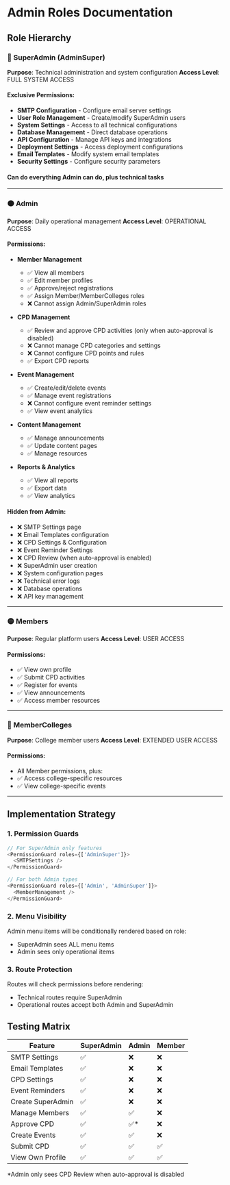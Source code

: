 # Admin Roles Documentation

## Role Hierarchy

### 🔴 SuperAdmin (AdminSuper)
**Purpose**: Technical administration and system configuration
**Access Level**: FULL SYSTEM ACCESS

#### Exclusive Permissions:
- **SMTP Configuration** - Configure email server settings
- **User Role Management** - Create/modify SuperAdmin users
- **System Settings** - Access to all technical configurations
- **Database Management** - Direct database operations
- **API Configuration** - Manage API keys and integrations
- **Deployment Settings** - Access deployment configurations
- **Email Templates** - Modify system email templates
- **Security Settings** - Configure security parameters

#### Can do everything Admin can do, plus technical tasks

---

### 🟠 Admin
**Purpose**: Daily operational management
**Access Level**: OPERATIONAL ACCESS

#### Permissions:
- **Member Management**
  - ✅ View all members
  - ✅ Edit member profiles
  - ✅ Approve/reject registrations
  - ✅ Assign Member/MemberColleges roles
  - ❌ Cannot assign Admin/SuperAdmin roles

- **CPD Management**
  - ✅ Review and approve CPD activities (only when auto-approval is disabled)
  - ❌ Cannot manage CPD categories and settings
  - ❌ Cannot configure CPD points and rules
  - ✅ Export CPD reports

- **Event Management**
  - ✅ Create/edit/delete events
  - ✅ Manage event registrations
  - ❌ Cannot configure event reminder settings
  - ✅ View event analytics

- **Content Management**
  - ✅ Manage announcements
  - ✅ Update content pages
  - ✅ Manage resources

- **Reports & Analytics**
  - ✅ View all reports
  - ✅ Export data
  - ✅ View analytics

#### Hidden from Admin:
- ❌ SMTP Settings page
- ❌ Email Templates configuration
- ❌ CPD Settings & Configuration
- ❌ Event Reminder Settings
- ❌ CPD Review (when auto-approval is enabled)
- ❌ SuperAdmin user creation
- ❌ System configuration pages
- ❌ Technical error logs
- ❌ Database operations
- ❌ API key management

---

### 🟡 Members
**Purpose**: Regular platform users
**Access Level**: USER ACCESS

#### Permissions:
- ✅ View own profile
- ✅ Submit CPD activities
- ✅ Register for events
- ✅ View announcements
- ✅ Access member resources

---

### 🔵 MemberColleges
**Purpose**: College member users
**Access Level**: EXTENDED USER ACCESS

#### Permissions:
- All Member permissions, plus:
- ✅ Access college-specific resources
- ✅ View college-specific events

---

## Implementation Strategy

### 1. Permission Guards
```typescript
// For SuperAdmin only features
<PermissionGuard roles={['AdminSuper']}>
  <SMTPSettings />
</PermissionGuard>

// For both Admin types
<PermissionGuard roles={['Admin', 'AdminSuper']}>
  <MemberManagement />
</PermissionGuard>
```

### 2. Menu Visibility
Admin menu items will be conditionally rendered based on role:
- SuperAdmin sees ALL menu items
- Admin sees only operational items

### 3. Route Protection
Routes will check permissions before rendering:
- Technical routes require SuperAdmin
- Operational routes accept both Admin and SuperAdmin

## Testing Matrix

| Feature | SuperAdmin | Admin | Member |
|---------|------------|-------|---------|
| SMTP Settings | ✅ | ❌ | ❌ |
| Email Templates | ✅ | ❌ | ❌ |
| CPD Settings | ✅ | ❌ | ❌ |
| Event Reminders | ✅ | ❌ | ❌ |
| Create SuperAdmin | ✅ | ❌ | ❌ |
| Manage Members | ✅ | ✅ | ❌ |
| Approve CPD | ✅ | ✅* | ❌ |
| Create Events | ✅ | ✅ | ❌ |
| Submit CPD | ✅ | ✅ | ✅ |
| View Own Profile | ✅ | ✅ | ✅ |

*Admin only sees CPD Review when auto-approval is disabled